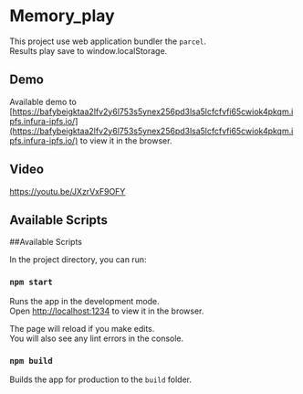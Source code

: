 # Memory_play

This project use web application bundler the `parcel`.\
Results play save to window.localStorage.

## Demo

Available demo to [https://bafybeigktaa2lfv2y6l753s5ynex256pd3lsa5lcfcfvfi65cwiok4pkqm.ipfs.infura-ipfs.io/](https://bafybeigktaa2lfv2y6l753s5ynex256pd3lsa5lcfcfvfi65cwiok4pkqm.ipfs.infura-ipfs.io/) to view it in the browser.

## Video

https://youtu.be/JXzrVxF9OFY

## Available Scripts

##Available Scripts

In the project directory, you can run:

### `npm start`

Runs the app in the development mode.\
Open [http://localhost:1234](http://localhost:1234) to view it in the browser.

The page will reload if you make edits.\
You will also see any lint errors in the console.

### `npm build`

Builds the app for production to the `build` folder.
